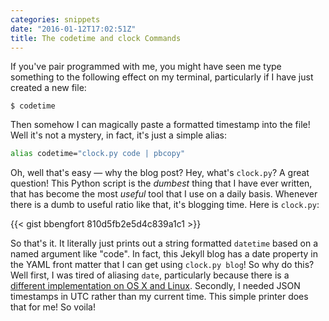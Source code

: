 ```yaml
---
categories: snippets
date: "2016-01-12T17:02:51Z"
title: The codetime and clock Commands
---
```


If you've pair programmed with me, you might have seen me type something to the following effect on my terminal, particularly if I have just created a new file:

    $ codetime

Then somehow I can magically paste a formatted timestamp into the file! Well it's not a mystery, in fact, it's just a simple alias:

```bash
alias codetime="clock.py code | pbcopy"
```

Oh, well that's easy &mdash; why the blog post? Hey, what's `clock.py`? A great question! This Python script is the _dumbest_ thing that I have ever written, that has become the most _useful_ tool that I use on a daily basis. Whenever there is a dumb to useful ratio like that, it's blogging time. Here is `clock.py`:

{{< gist bbengfort 810d5fb2e5d4c839a1c1 >}}

So that's it. It literally just prints out a string formatted `datetime` based on a named argument like "code". In fact, this Jekyll blog has a date property in the YAML front matter that I can get using `clock.py blog`! So why do this? Well first, I was tired of aliasing `date`, particularly because there is a [different implementation on OS X and Linux](http://stackoverflow.com/questions/9804966/date-command-does-not-follow-linux-specifications-mac-os-x-lion). Secondly, I needed JSON timestamps in UTC rather than my current time. This simple printer does that for me! So voila!
